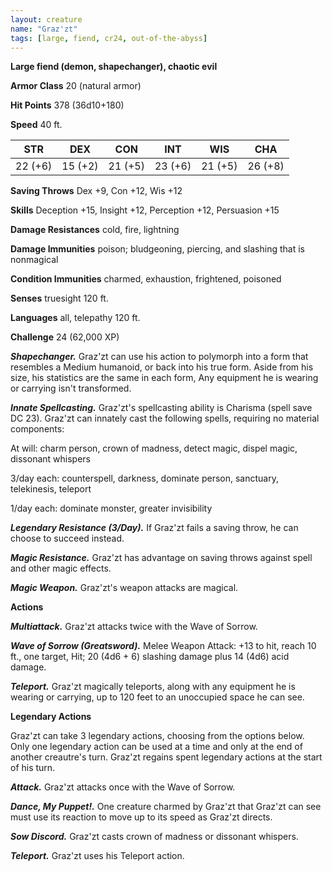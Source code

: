 ```yaml
---
layout: creature
name: "Graz'zt"
tags: [large, fiend, cr24, out-of-the-abyss]
---
```


**Large fiend (demon, shapechanger), chaotic evil**

**Armor Class** 20 (natural armor)

**Hit Points** 378 (36d10+180)

**Speed** 40 ft.

|   STR   |   DEX   |   CON   |   INT   |   WIS   |   CHA   |
|:-----:|:-----:|:-----:|:-----:|:-----:|:-----:|
| 22 (+6) | 15 (+2) | 21 (+5) | 23 (+6) | 21 (+5) | 26 (+8) |

**Saving Throws** Dex +9, Con +12, Wis +12

**Skills** Deception +15, Insight +12, Perception +12, Persuasion +15

**Damage Resistances** cold, fire, lightning

**Damage Immunities** poison; bludgeoning, piercing, and slashing that is nonmagical

**Condition Immunities** charmed, exhaustion, frightened, poisoned

**Senses** truesight 120 ft.

**Languages** all, telepathy 120 ft.

**Challenge** 24 (62,000 XP)

***Shapechanger.*** Graz'zt can use his action to polymorph into a form that resembles a Medium humanoid, or back into his true form. Aside from his size, his statistics are the same in each form, Any equipment he is wearing or carrying isn't transformed.

***Innate Spellcasting.*** Graz'zt's spellcasting ability is Charisma (spell save DC 23). Graz'zt can innately cast the following spells, requiring no material components:

At will: charm person, crown of madness, detect magic, dispel magic, dissonant whispers

3/day each: counterspell, darkness, dominate person, sanctuary, telekinesis, teleport

1/day each: dominate monster, greater invisibility

***Legendary Resistance (3/Day).*** If Graz'zt fails a saving throw, he can choose to succeed instead.

***Magic Resistance.*** Graz'zt has advantage on saving throws against spell and other magic effects.

***Magic Weapon.*** Graz'zt's weapon attacks are magical.

**Actions**

***Multiattack.*** Graz'zt attacks twice with the Wave of Sorrow.

***Wave of Sorrow (Greatsword).*** Melee Weapon Attack: +13 to hit, reach 10 ft., one target, Hit; 20 (4d6 + 6) slashing damage plus 14 (4d6) acid damage.

***Teleport.*** Graz'zt magically teleports, along with any equipment he is wearing or carrying, up to 120 feet to an unoccupied space he can see.

**Legendary Actions**

Graz'zt can take 3 legendary actions, choosing from the options below. Only one legendary action can be used at a time and only at the end of another creautre's turn. Graz'zt regains spent legendary actions at the start of his turn.

***Attack.*** Graz'zt attacks once with the Wave of Sorrow.

***Dance, My Puppet!.*** One creature charmed by Graz'zt that Graz'zt can see must use its reaction to move up to its speed as Graz'zt directs.

***Sow Discord.*** Graz'zt casts crown of madness or dissonant whispers.

***Teleport.*** Graz'zt uses his Teleport action.


